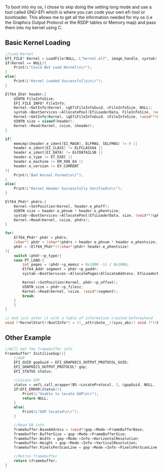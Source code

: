 To boot into my os, I chose to skip doing the setting long mode and use a tool called GNU-EFI which is where you can code your own efi-tool or bootloader. This allows me to get all the information needed for my os (i.e the Graphics Output Protocol or the RSDP tables or Memory map) and pass them into my kernel using C.

## Basic Kernel Loading
```C TI="Get File"
//Load Kernel
EFI_FILE* Kernel = LoadFile(NULL, L"kernel.elf", image_handle, systab);
if(Kernel == NULL){
	Print(L"Could Not Load Kernel\n\r");
}
else{
	Print(L"Kernel Loaded Successfully\n\r");
}
```

```C TI="Read it to a elf object to be entered"
Elf64_Ehdr header;{
	UINTN FileInfoSize;
	EFI_FILE_INFO* FileInfo;
	Kernel->GetInfo(Kernel, &gEfiFileInfoGuid, &FileInfoSize, NULL);
	systab->BootServices->AllocatePool(EfiLoaderData, FileInfoSize, (void**)&FileInfo);
	Kernel->GetInfo(Kernel, &gEfiFileInfoGuid, &FileInfoSize, (void**)&FileInfo);
	UINTN size = sizeof(header);
	Kernel->Read(Kernel, &size, &header);
}

if(
	memcmp(&header.e_ident[EI_MAG0], ELFMAG, SELFMAG) != 0 ||
	header.e_ident[EI_CLASS] != ELFCLASS64 ||
	header.e_ident[EI_DATA] != ELFDATA2LSB ||
	header.e_type != ET_EXEC ||
	header.e_machine != EM_X86_64 ||
	header.e_version != EV_CURRENT
){
	Print(L"Bad Kernel Format\n\r");
}
else{
	Print(L"Kernel Header Successfully Varified\n\r");
}

Elf64_Phdr* phdrs;{
	Kernel->SetPosition(Kernel, header.e_phoff);
	UINTN size = header.e_phnum * header.e_phentsize;
	systab->BootServices->AllocatePool(EfiLoaderData, size, (void**)&phdrs);
	Kernel->Read(Kernel, &size, phdrs);
}

for(
	Elf64_Phdr* phdr = phdrs;
	(char*) phdr < (char*)phdrs + header.e_phnum * header.e_phentsize;
	phdr = (Elf64_Phdr*)((char*)phdr+ header.e_phentsize)
){
	switch (phdr->p_type){
	case PT_LOAD:{
		int pages = (phdr->p_memsz + 0x1000 -1) / 0x1000;
		Elf64_Addr segment = phdr->p_paddr;
		systab->BootServices->AllocatePages(AllocateAddress, EfiLoaderData, pages, &segment);

		Kernel->SetPosition(Kernel, phdr->p_offset);
		UINTN size = phdr->p_filesz;
		Kernel->Read(Kernel, &size, (void*)segment);
		break;
	}
	}
}

// And just enter it with a table of information created beforeyhand
void (*KernelStart)(BootInfo*) = ((__attribute__((sysv_abi)) void (*)(BootInfo*) ) header.e_entry);
```

## Other Example
```C TI="GOP Gathering"
//Will Get the framebuffer info
Framebuffer* InitiliseGop(){
	//GOP
	EFI_GUID gopGuid = EFI_GRAPHICS_OUTPUT_PROTOCOL_GUID;
	EFI_GRAPHICS_OUTPUT_PROTOCOL* gop;
	EFI_STATUS status;

	//Locate GOP
	status = uefi_call_wrapper(BS->LocateProtocol, 3, &gopGuid, NULL, (void**)&gop);
	if(EFI_ERROR(status)){
		Print(L"Unable to locate GOP\n\r");
		return NULL;
	}
	else{
		Print(L"GOP located\n\r");
	}

	//Read FB info
	framebuffer.BaseAddress = (void*)gop->Mode->FrameBufferBase;
	framebuffer.BufferSize = gop->Mode->FrameBufferSize;
	framebuffer.Width = gop->Mode->Info->HorizontalResolution;
	framebuffer.Height = gop->Mode->Info->VerticalResolution;
	framebuffer.PixelsPerScanLine = gop->Mode->Info->PixelsPerScanLine;

	//Retrun framebuffer
	return &framebuffer;
}
```
